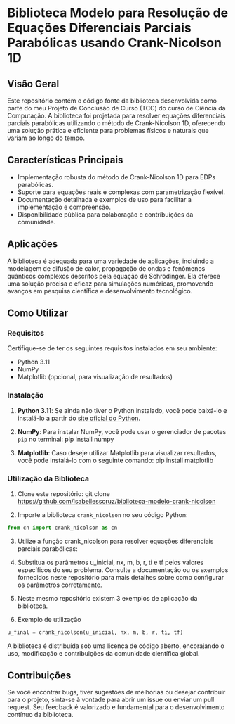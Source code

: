 # Biblioteca Modelo para Resolução de Equações Diferenciais Parciais Parabólicas usando Crank-Nicolson 1D

## Visão Geral

Este repositório contém o código fonte da biblioteca desenvolvida como parte do meu Projeto de Conclusão de Curso (TCC) do curso de Ciência da Computação. A biblioteca foi projetada para resolver equações diferenciais parciais parabólicas utilizando o método de Crank-Nicolson 1D, oferecendo uma solução prática e eficiente para problemas físicos e naturais que variam ao longo do tempo.

## Características Principais

- Implementação robusta do método de Crank-Nicolson 1D para EDPs parabólicas.
- Suporte para equações reais e complexas com parametrização flexível.
- Documentação detalhada e exemplos de uso para facilitar a implementação e compreensão.
- Disponibilidade pública para colaboração e contribuições da comunidade.

## Aplicações

A biblioteca é adequada para uma variedade de aplicações, incluindo a modelagem de difusão de calor, propagação de ondas e fenômenos quânticos complexos descritos pela equação de Schrödinger. Ela oferece uma solução precisa e eficaz para simulações numéricas, promovendo avanços em pesquisa científica e desenvolvimento tecnológico.

## Como Utilizar

### Requisitos

Certifique-se de ter os seguintes requisitos instalados em seu ambiente:

- Python 3.11
- NumPy
- Matplotlib (opcional, para visualização de resultados)

### Instalação

1. **Python 3.11**: Se ainda não tiver o Python instalado, você pode baixá-lo e instalá-lo a partir do [site oficial do Python](https://www.python.org/).

2. **NumPy**: Para instalar NumPy, você pode usar o gerenciador de pacotes `pip` no terminal: pip install numpy

3. **Matplotlib**: Caso deseje utilizar Matplotlib para visualizar resultados, você pode instalá-lo com o seguinte comando: pip install matplotlib


### Utilização da Biblioteca

1. Clone este repositório: git clone https://github.com/isabellesscruz/biblioteca-modelo-crank-nicolson


2. Importe a biblioteca `crank_nicolson` no seu código Python:

```python
from cn import crank_nicolson as cn
```

3. Utilize a função crank_nicolson para resolver equações diferenciais parciais parabólicas:

4. Substitua os parâmetros u_inicial, nx, m, b, r, ti e tf pelos valores específicos do seu problema. Consulte a documentação ou os exemplos fornecidos neste repositório para mais detalhes sobre como configurar os parâmetros corretamente.

5. Neste mesmo repositório existem 3 exemplos de aplicação da biblioteca.

6. Exemplo de utilização
```python
u_final = crank_nicolson(u_inicial, nx, m, b, r, ti, tf)
```

A biblioteca é distribuída sob uma licença de código aberto, encorajando o uso, modificação e contribuições da comunidade científica global.

## Contribuições

Se você encontrar bugs, tiver sugestões de melhorias ou desejar contribuir para o projeto, sinta-se à vontade para abrir um issue ou enviar um pull request. Seu feedback é valorizado e fundamental para o desenvolvimento contínuo da biblioteca.
